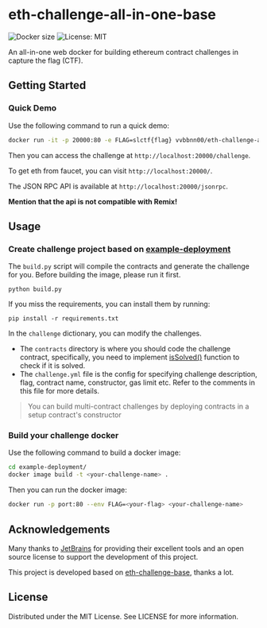 # eth-challenge-all-in-one-base

![Docker size](https://badgen.net/docker/size/vvbbnn00/eth-challenge-all-in-one-base/beta?color=cyan)
![License: MIT](https://badgen.net/github/license/vvbbnn00/eth-challenge-all-in-one-base?color=yellow)

An all-in-one web docker for building ethereum contract challenges in capture the flag (CTF).

## Getting Started

### Quick Demo

Use the following command to run a quick demo:

```bash
docker run -it -p 20000:80 -e FLAG=slctf{flag} vvbbnn00/eth-challenge-all-in-one-base:beta
```

Then you can access the challenge at `http://localhost:20000/challenge`.

To get eth from faucet, you can visit `http://localhost:20000/`.

The JSON RPC API is available at `http://localhost:20000/jsonrpc`.

**Mention that the api is not compatible with Remix!**

## Usage

### Create challenge project based on [example-deployment](https://github.com/vvbbnn00/eth-challenge-all-in-one-base/tree/main/example-deployment)

The `build.py` script will compile the contracts and generate the challenge for you.
Before building the image, please run it first.

```shell
python build.py
```

If you miss the requirements, you can install them by running:

```shell
pip install -r requirements.txt
```

 In the `challenge` dictionary, you can modify the challenges.

* The `contracts` directory is where you should code the challenge contract, specifically, you need to implement [isSolved()](https://github.com/chainflag/eth-challenge-base/blob/main/example/contracts/Example.sol#L18) function to check if it is solved.
* The `challenge.yml` file is the config for specifying challenge description, flag, contract name, constructor, gas limit etc. Refer to the comments in this file for more details.

>You can build multi-contract challenges by deploying contracts in a setup contract's constructor

### Build your challenge docker

Use the following command to build a docker image:

```bash
cd example-deployment/
docker image build -t <your-challenge-name> .
```

Then you can run the docker image:

```bash
docker run -p port:80 --env FLAG=<your-flag> <your-challenge-name>
```


## Acknowledgements
Many thanks to [JetBrains](https://jb.gg/OpenSourceSupport) for providing their excellent tools and an open source license to support the development of this project.

This project is developed based on [eth-challenge-base](https://github.com/chainflag/eth-challenge-base), thanks a lot.

## License

Distributed under the MIT License. See LICENSE for more information.
